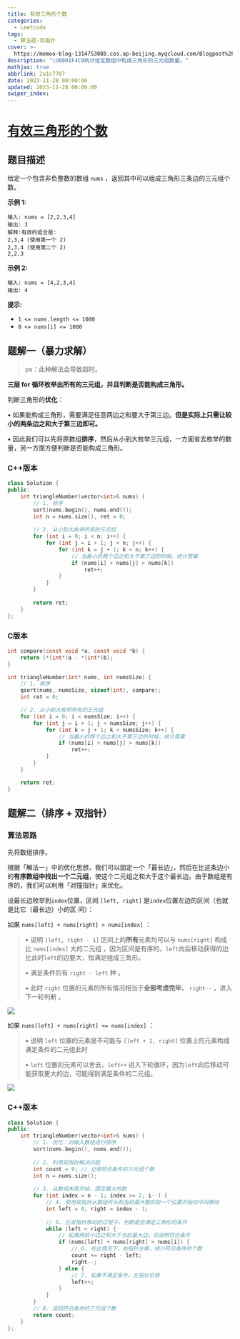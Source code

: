 ```yaml
---
title: 有效三角形个数
categories:
  - Leetcode
tags:
  - 算法题-双指针
cover: >-
  https://memoo-blog-1314753088.cos.ap-beijing.myqcloud.com/Blogpost%2FpostImage-22.webp
description: "\U0001F4C8统计给定数组中构成三角形的三元组数量。"
mathjax: true
abbrlink: 2a1c7787
date: 2023-11-28 00:00:00
updated: 2023-11-28 00:00:00
swiper_index:
---
```

# [ 有效三角形的个数](https://leetcode.cn/problems/valid-triangle-number/)

## 题目描述

给定一个包含非负整数的数组 `nums` ，返回其中可以组成三角形三条边的三元组个数。

**示例 1:**

```
输入: nums = [2,2,3,4]
输出: 3
解释:有效的组合是: 
2,3,4 (使用第一个 2)
2,3,4 (使用第二个 2)
2,2,3
```

**示例 2:**

```
输入: nums = [4,2,3,4]
输出: 4
```

**提示:**

- `1 <= nums.length <= 1000`
- `0 <= nums[i] <= 1000`

## 题解一（暴力求解）

> ps：此种解法会导致超时。

**三层 for 循环枚举出所有的三元组，并且判断是否能构成三⻆形。**

判断三⻆形的**优化**：

 ▪ 如果能构成三⻆形，需要满⾜任意两边之和要⼤于第三边。**但是实际上只需让较⼩的两条边之和⼤于第三边即可。**

 ▪ 因此我们可以先将原数组**排序**，然后从⼩到⼤枚举三元组，⼀⽅⾯省去枚举的数量，另⼀⽅⾯⽅便判断是否能构成三⻆形。

### C++版本

```cpp
class Solution {
public:
    int triangleNumber(vector<int>& nums) {
        // 1. 排序
        sort(nums.begin(), nums.end());
        int n = nums.size(), ret = 0;
        
        // 2. 从⼩到⼤枚举所有的三元组
        for (int i = 0; i < n; i++) {
            for (int j = i + 1; j < n; j++) {
                for (int k = j + 1; k < n; k++) {
                    // 当最⼩的两个边之和⼤于第三边的时候，统计答案
                    if (nums[i] + nums[j] > nums[k])
                        ret++;
                }
            }
        }
        
        return ret;
    }
};
```

### C版本

```c
int compare(const void *a, const void *b) {
    return (*(int*)a - *(int*)b);
}

int triangleNumber(int* nums, int numsSize) {
    // 1. 排序
    qsort(nums, numsSize, sizeof(int), compare);
    int ret = 0;

    // 2. 从小到大枚举所有的三元组
    for (int i = 0; i < numsSize; i++) {
        for (int j = i + 1; j < numsSize; j++) {
            for (int k = j + 1; k < numsSize; k++) {
                // 当最小的两个边之和大于第三边的时候，统计答案
                if (nums[i] + nums[j] > nums[k])
                    ret++;
            }
        }
    }

    return ret;
}
```

## 题解二（排序 + 双指针）

### 算法思路

先将数组排序。

根据「解法⼀」中的优化思想，我们可以固定⼀个「最⻓边」，然后在⽐这条边⼩的**有序数组中找出⼀个⼆元组**，使这个⼆元组之和⼤于这个最⻓边。由于数组是有序的，我们可以利⽤「对撞指针」来优化。

设最⻓边枚举到`index`位置，区间 `[left, right]` 是`index`位置左边的区间（也就是⽐它（最长边）⼩的区 间）：

如果 `nums[left] + nums[right] > nums[index]` ：

>  ▪ 说明 `[left, right - 1]` 区间上的**所有**元素均可以与 `nums[right]` 构成⽐ `nums[index]` ⼤的⼆元组 ，因为区间是有序的，`left`向后移动获得的边比此时`left`的边要大，恒满足组成三角形。
>
> ▪ 满⾜条件的有 `right - left` 种 。
>
> ▪ 此时 `right` 位置的元素的所有情况相当于**全部考虑完毕**， `right--` ，进⼊下⼀轮判断 。

![](https://memoo-blog-1314753088.cos.ap-beijing.myqcloud.com/Leetcode%2F611-%E6%9C%89%E6%95%88%E4%B8%89%E8%A7%92%E5%BD%A2%E4%B8%AA%E6%95%B0%2F%E7%A4%BA%E4%BE%8B1.png)

如果 `nums[left] + nums[right] <= nums[index]` ：

>  ▪ 说明 `left` 位置的元素是不可能与 `[left + 1, right]` 位置上的元素构成满⾜条件的⼆元组此时
>
>  ▪ `left` 位置的元素可以舍去，`left++` 进⼊下轮循环，因为`left`向后移动可能获取更大的边，可能得到满足条件的二元组。

![](https://memoo-blog-1314753088.cos.ap-beijing.myqcloud.com/Leetcode%2F611-%E6%9C%89%E6%95%88%E4%B8%89%E8%A7%92%E5%BD%A2%E4%B8%AA%E6%95%B0%2F%E7%A4%BA%E4%BE%8B2.png)

### C++版本

```cpp
class Solution {
public:
    int triangleNumber(vector<int>& nums) {
        // 1. 优化：对输入数组进行排序
        sort(nums.begin(), nums.end());
        
        // 2. 利用双指针解决问题
        int count = 0; // 记录符合条件的三元组个数
        int n = nums.size();
        
        // 3. 从数组末尾开始，固定最大的数
        for (int index = n - 1; index >= 2; i--) {
            // 4. 使用双指针从数组开头和当前最大数的前一个位置开始向中间移动
            int left = 0, right = index - 1;
            
            // 5. 在双指针移动的过程中，判断是否满足三角形的条件
            while (left < right) {
                // 如果两较小边之和大于当前最大边，则说明符合条件
                if (nums[left] + nums[right] > nums[i]) {
                    // 6. 在此情况下，右指针左移，统计符合条件的个数
                    count += right - left;
                    right--;
                } else {
                    // 7. 如果不满足条件，左指针右移
                    left++;
                }
            }
        }
        // 8. 返回符合条件的三元组个数
        return count;
    }
};
```


